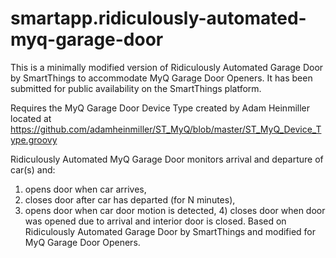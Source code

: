 smartapp.ridiculously-automated-myq-garage-door
===============================================

This is a minimally modified version of Ridiculously Automated Garage Door by SmartThings to accommodate MyQ Garage Door Openers. It has been submitted for public availability on the SmartThings platform.

Requires the MyQ Garage Door Device Type created by Adam Heinmiller located at https://github.com/adamheinmiller/ST_MyQ/blob/master/ST_MyQ_Device_Type.groovy 

Ridiculously Automated MyQ Garage Door monitors arrival and departure of car(s) and:

1. opens door when car arrives, 
2. closes door after car has departed (for N minutes), 
3. opens door when car door motion is detected, 4) closes door when door was opened due to arrival and interior door is closed. Based on Ridiculously Automated Garage Door by SmartThings and modified for MyQ Garage Door Openers.

